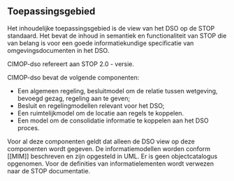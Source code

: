 Toepassingsgebied
-----------------

Het inhoudelijke toepassingsgebied is de view van het DSO op de STOP standaard. Het bevat de inhoud in semantiek en functionaliteit van STOP die van belang is voor een goede informatiekundige specificatie van omgevingsdocumenten in het DSO.

CIMOP-dso refereert aan STOP 2.0 - versie.

CIMOP-dso bevat de volgende componenten:
- Een algemeen regeling, besluitmodel om de relatie tussen wetgeving, bevoegd gezag, regeling aan te geven;
- Besluit en regelingmodellen relevant voor het DSO;
- Een ruimtelijkmodel om de locatie aan regels te koppelen.
- Een model om de consolidatie informatie te koppelen aan het DSO proces.

Voor al deze componenten geldt dat alleen de DSO view op deze componenten wordt gegeven.
De informatiemodellen worden conform [[MIM]] beschreven en zijn opgesteld in UML. Er is geen objectcatalogus opgenomen. Voor de definities van informatielementen wordt verwezen naar de STOP documentatie.

<!--
<aside class="note">
Is het wel slim om de begrippen ook in dit doc op te nemen. Liever een referentie naar de bron.

Dit is nu in deze versie gedaan door bij de UML diagrammen een referentie op te nemen naar het bronmodel in STOP.
Voor de individuele informatie-elementen, klassen en eigenschappen, is dat moeilijker, cq meer werk en is de vraag of die urls persistent zijn. Idee is daarom om de definities van klassen en eigenschappen en ook de referentie naar STOP bron niet in dit document op te nemen. 

In het huidige doc is dat nog niet doorgevoerd. 
</aside> -->